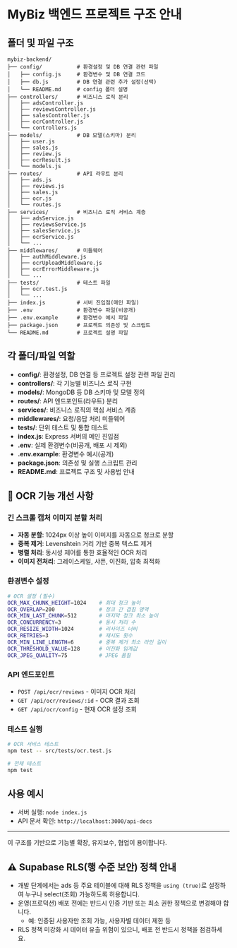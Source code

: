 # MyBiz 백엔드 프로젝트 구조 안내

## 폴더 및 파일 구조

```
mybiz-backend/
├── config/           # 환경설정 및 DB 연결 관련 파일
│   ├── config.js     # 환경변수 및 DB 연결 코드
│   ├── db.js         # DB 연결 관련 추가 설정(선택)
│   └── README.md     # config 폴더 설명
├── controllers/      # 비즈니스 로직 분리
│   ├── adsController.js
│   ├── reviewsController.js
│   ├── salesController.js
│   ├── ocrController.js
│   └── controllers.js
├── models/           # DB 모델(스키마) 분리
│   ├── user.js
│   ├── sales.js
│   ├── review.js
│   ├── ocrResult.js
│   └── models.js
├── routes/           # API 라우트 분리
│   ├── ads.js
│   ├── reviews.js
│   ├── sales.js
│   ├── ocr.js
│   └── routes.js
├── services/         # 비즈니스 로직 서비스 계층
│   ├── adsService.js
│   ├── reviewsService.js
│   ├── salesService.js
│   ├── ocrService.js
│   └── ...
├── middlewares/      # 미들웨어
│   ├── authMiddleware.js
│   ├── ocrUploadMiddleware.js
│   ├── ocrErrorMiddleware.js
│   └── ...
├── tests/            # 테스트 파일
│   ├── ocr.test.js
│   └── ...
├── index.js          # 서버 진입점(메인 파일)
├── .env              # 환경변수 파일(비공개)
├── .env.example      # 환경변수 예시 파일
├── package.json      # 프로젝트 의존성 및 스크립트
└── README.md         # 프로젝트 설명 파일
```

## 각 폴더/파일 역할
- **config/**: 환경설정, DB 연결 등 프로젝트 설정 관련 파일 관리
- **controllers/**: 각 기능별 비즈니스 로직 구현
- **models/**: MongoDB 등 DB 스키마 및 모델 정의
- **routes/**: API 엔드포인트(라우트) 분리
- **services/**: 비즈니스 로직의 핵심 서비스 계층
- **middlewares/**: 요청/응답 처리 미들웨어
- **tests/**: 단위 테스트 및 통합 테스트
- **index.js**: Express 서버의 메인 진입점
- **.env**: 실제 환경변수(비공개, 배포 시 제외)
- **.env.example**: 환경변수 예시(공개)
- **package.json**: 의존성 및 실행 스크립트 관리
- **README.md**: 프로젝트 구조 및 사용법 안내

## 🚀 OCR 기능 개선 사항

### 긴 스크롤 캡처 이미지 분할 처리
- **자동 분할**: 1024px 이상 높이 이미지를 자동으로 청크로 분할
- **중복 제거**: Levenshtein 거리 기반 중복 텍스트 제거
- **병렬 처리**: 동시성 제어를 통한 효율적인 OCR 처리
- **이미지 전처리**: 그레이스케일, 샤픈, 이진화, 압축 최적화

### 환경변수 설정
```bash
# OCR 설정 (필수)
OCR_MAX_CHUNK_HEIGHT=1024    # 최대 청크 높이
OCR_OVERLAP=200              # 청크 간 겹침 영역
OCR_MIN_LAST_CHUNK=512       # 마지막 청크 최소 높이
OCR_CONCURRENCY=3            # 동시 처리 수
OCR_RESIZE_WIDTH=1024        # 리사이즈 너비
OCR_RETRIES=3                # 재시도 횟수
OCR_MIN_LINE_LENGTH=6        # 중복 제거 최소 라인 길이
OCR_THRESHOLD_VALUE=128      # 이진화 임계값
OCR_JPEG_QUALITY=75          # JPEG 품질
```

### API 엔드포인트
- `POST /api/ocr/reviews` - 이미지 OCR 처리
- `GET /api/ocr/reviews/:id` - OCR 결과 조회
- `GET /api/ocr/config` - 현재 OCR 설정 조회

### 테스트 실행
```bash
# OCR 서비스 테스트
npm test -- src/tests/ocr.test.js

# 전체 테스트
npm test
```

## 사용 예시
- 서버 실행: `node index.js`
- API 문서 확인: `http://localhost:3000/api-docs`

---

이 구조를 기반으로 기능별 확장, 유지보수, 협업이 용이합니다.


## ⚠️ Supabase RLS(행 수준 보안) 정책 안내

- 개발 단계에서는 ads 등 주요 테이블에 대해 RLS 정책을 `using (true)`로 설정하여 누구나 select(조회) 가능하도록 허용합니다.
- 운영(프로덕션) 배포 전에는 반드시 인증 기반 또는 최소 권한 정책으로 변경해야 합니다.
  - 예: 인증된 사용자만 조회 가능, 사용자별 데이터 제한 등
- RLS 정책 미강화 시 데이터 유출 위험이 있으니, 배포 전 반드시 정책을 점검하세요.
